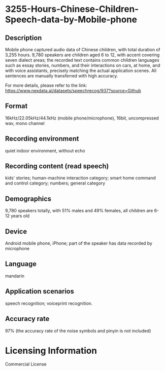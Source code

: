 # 3255-Hours-Chinese-Children-Speech-data-by-Mobile-phone


## Description
Mobile phone captured audio data of Chinese children, with total duration of 3,255 hours. 9,780 speakers are children aged 6 to 12, with accent covering seven dialect areas; the recorded text contains common children languages such as essay stories, numbers, and their interactions on cars, at home, and with voice assistants, precisely matching the actual application scenes. All sentences are manually transferred with high accuracy.

For more details, please refer to the link: https://www.nexdata.ai/datasets/speechrecog/937?source=Github

## Format
16kHz/22.05kHz/44.1kHz (mobile phone/microphone), 16bit, uncompressed wav, mono channel

## Recording environment
quiet indoor environment, without echo

## Recording content (read speech)
kids' stories; human-machine interaction category; smart home command and control category; numbers; general category

## Demographics
9,780 speakers totally, with 51% males and 49% females, all children are 6-12 years old

## Device
Android mobile phone, iPhone; part of the speaker has data recorded by microphone

## Language
mandarin

## Application scenarios
speech recognition; voiceprint recognition.

## Accuracy rate
97% (the accuracy rate of the noise symbols and pinyin is not included)

# Licensing Information
Commercial License
